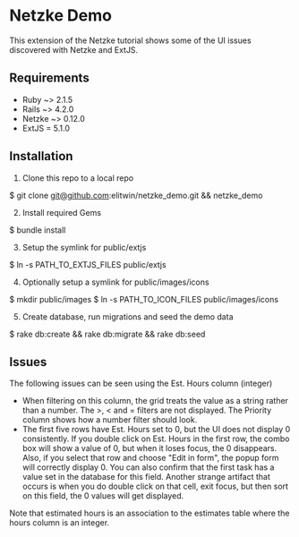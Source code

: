 # Netzke Demo

This extension of the Netzke tutorial shows some of the UI issues discovered with Netzke
and ExtJS.

## Requirements
* Ruby ~> 2.1.5
* Rails ~> 4.2.0
* Netzke ~> 0.12.0
* ExtJS = 5.1.0

## Installation

1. Clone this repo to a local repo

  $ git clone git@github.com:elitwin/netzke_demo.git && netzke_demo

2. Install required Gems

  $ bundle install

3. Setup the symlink for public/extjs

  $ ln -s PATH_TO_EXTJS_FILES public/extjs

4. Optionally setup a symlink for public/images/icons

  $ mkdir public/images
  $ ln -s PATH_TO_ICON_FILES public/images/icons

5. Create database, run migrations and seed the demo data

  $ rake db:create && rake db:migrate && rake db:seed

## Issues

The following issues can be seen using the Est. Hours column (integer)
* When filtering on this column, the grid treats the value as a string rather than a number. The >, < and = filters are not displayed. The Priority column shows how a number filter should look.
* The first five rows have Est. Hours set to 0, but the UI does not display 0 consistently. If you double click on Est. Hours in the first row, the combo box will show a value of 0, but when it loses focus, the 0 disappears. Also, if you select that row and choose "Edit in form", the popup form will correctly display 0. You can also confirm that the first task has a value set in the database for this field. Another strange artifact that occurs is when you do double click on that cell, exit focus, but then sort on this field, the 0 values will get displayed.

Note that estimated hours is an association to the estimates table where the hours column is an integer.
